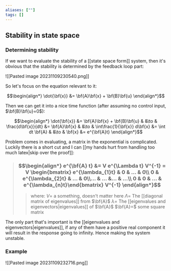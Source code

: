 ```yaml
---
aliases: [""]
tags: []
---
```


## Stability in state space

### Determining stability

If we want to evaluate the stability of a [[state space form]] system, then it's obvious that the stability is determined by the feedback loop part:

![[Pasted image 20231109230540.png]]

So let's focus on the equation relevant to it:

$$\begin{align*}
\dot{\bf{x}} &= \bf{A}\bf{x} + \bf{B}\bf{u}
\end{align*}$$

Then we can get it into a nice time function (after assuming no control input, $\bf{B}\bf{u}=0$):

$$\begin{align*}
\dot{\bf{x}} &= \bf{A}\bf{x} + \bf{B}\bf{u} & &\to & \frac{d\bf{x}}{dt} &= \bf{A}\bf{x}   & &\to & \int\frac{1}{\bf{x}} d\bf{x} &= \int dt \bf{A} & &\to & \bf{x} &= e^{\bf{A}t}
\end{align*}$$

Problem comes in evaluating, a matrix in the exponential is complicated. Luckily there is a short cut and I can [[my hands hurt from handling too much latex|skip over the proof]]:

> ### $$\begin{align*} e^{\bf{A} t} &= V  e^{\Lambda t} V^{-1} = V   \begin{bmatrix} e^{\lambda_{1}t} & 0 & ... & 0\\ 0 & e^{\lambda_{2}t}   & ... & 0\\... & ... &... & ...\\ 0 & 0 & ... & e^{\lambda_{n}t}\end{bmatrix} V^{-1}  \end{align*}$$
>> where:
>> $V=$ a something, doesn't matter here
>> $\Lambda=$ The [[diagonal matrix of eigenvalues]] from $\bf{A}$
>> $\lambda=$ The [[eigenvalues and eigenvectors|eigenvalues]] of $\bf{A}$
>> $\bf{A}=$ some square matrix

The only part that's important is the [[eigenvalues and eigenvectors|eigenvalues]], if any of them have a positive real component it will result in the response going to infinity. Hence making the system unstable.

### Example

![[Pasted image 20231109232716.png]]
